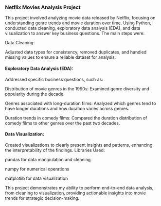 ### Netflix Movies Analysis Project

This project involved analyzing movie data released by Netflix, focusing on understanding genre trends and movie duration over time. Using Python, I conducted data cleaning, exploratory data analysis (EDA), and data visualization to answer key business questions. The main steps were:

Data Cleaning:

Adjusted data types for consistency, removed duplicates, and handled missing values to ensure a reliable dataset for analysis.

#### Exploratory Data Analysis (EDA):

Addressed specific business questions, such as:

Distribution of movie genres in the 1990s: Examined genre diversity and popularity during the decade.

Genres associated with long-duration films: Analyzed which genres tend to have longer durations and how duration varies across genres.

Duration trends in comedy films: Compared the duration distribution of comedy films to other genres over the past two decades.

#### Data Visualization:

Created visualizations to clearly present insights and patterns, enhancing the interpretability of the findings.
Libraries Used:

pandas for data manipulation and cleaning

numpy for numerical operations

matplotlib for data visualization

This project demonstrates my ability to perform end-to-end data analysis, from cleaning to visualization, providing actionable insights into movie trends for strategic decision-making.







